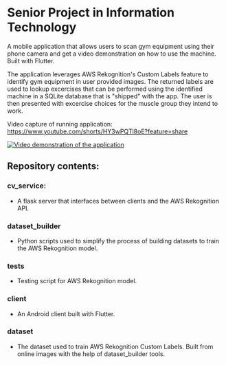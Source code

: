 # Senior Project in Information Technology

A mobile application that allows users to scan gym equipment using their phone camera and get a video demonstration on how to use the machine. Built with Flutter. 

The application leverages AWS Rekognition's Custom Labels feature to identify gym equipment in user provided images. The returned labels are used to lookup excercises that can be performed using the identified machine in a SQLite database that is "shipped" with the app. 
The user is then presented with excercise choices for the muscle group they intend to work.

Video capture of running application: https://www.youtube.com/shorts/HY3wPQTl8oE?feature=share

[![Video demonstration of the application](https://img.youtube.com/vi/HY3wPQTl8oE/0.jpg)](https://www.youtube.com/watch?v=HY3wPQTl8oE)


## Repository contents:

### cv_service:
  -  A flask server that interfaces between clients and the AWS Rekognition API.

### dataset_builder
  - Python scripts used to simplify the process of building datasets to train the AWS Rekognition model.

### tests
  - Testing script for AWS Rekognition model. 

### client
  - An Android client built with Flutter.

### dataset
  - The dataset used to train AWS Rekognition Custom Labels. Built from online images with the help of dataset_builder tools.
